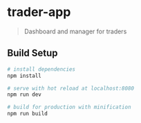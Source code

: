 # trader-app

> Dashboard and manager for traders

## Build Setup

``` bash
# install dependencies
npm install

# serve with hot reload at localhost:8080
npm run dev

# build for production with minification
npm run build
```
